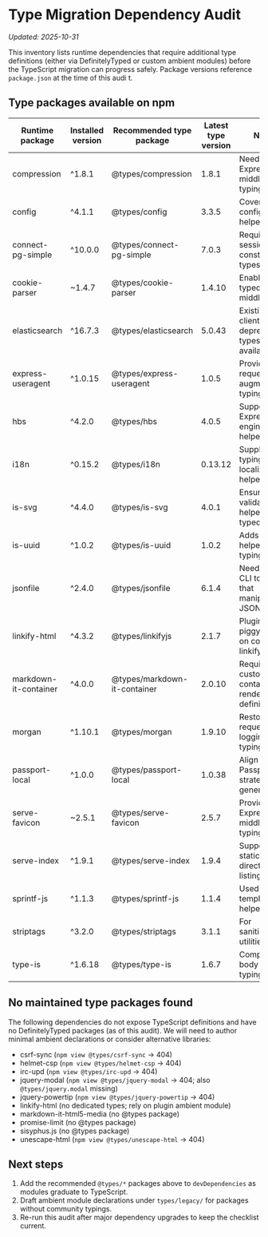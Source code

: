 # Type Migration Dependency Audit

_Updated: 2025-10-31_

This inventory lists runtime dependencies that require additional type definitions (either via DefinitelyTyped or custom ambient
modules) before the TypeScript migration can progress safely. Package versions reference `package.json` at the time of this audi
t.

## Type packages available on npm

| Runtime package | Installed version | Recommended type package | Latest type version | Notes |
| --- | --- | --- | --- | --- |
| compression | ^1.8.1 | @types/compression | 1.8.1 | Needed for Express middleware typings. |
| config | ^4.1.1 | @types/config | 3.3.5 | Covers configuration helper API. |
| connect-pg-simple | ^10.0.0 | @types/connect-pg-simple | 7.0.3 | Required for session store constructor types. |
| cookie-parser | ~1.4.7 | @types/cookie-parser | 1.4.10 | Enables typed cookie middleware. |
| elasticsearch | ^16.7.3 | @types/elasticsearch | 5.0.43 | Existing client is deprecated; types remain available. |
| express-useragent | ^1.0.15 | @types/express-useragent | 1.0.5 | Provides request augmentation typings. |
| hbs | ^4.2.0 | @types/hbs | 4.0.5 | Supports Express view engine helpers. |
| i18n | ^0.15.2 | @types/i18n | 0.13.12 | Supplies typings for localization helpers. |
| is-svg | ^4.4.0 | @types/is-svg | 4.0.1 | Ensures SVG validation helper is typed. |
| is-uuid | ^1.0.2 | @types/is-uuid | 1.0.2 | Adds UUID helper typings. |
| jsonfile | ^2.4.0 | @types/jsonfile | 6.1.4 | Needed for CLI tooling that manipulates JSON files. |
| linkify-html | ^4.3.2 | @types/linkifyjs | 2.1.7 | Plugin piggybacks on core linkify types. |
| markdown-it-container | ^4.0.0 | @types/markdown-it-container | 2.0.10 | Required for custom container renderer definitions. |
| morgan | ^1.10.1 | @types/morgan | 1.9.10 | Restores request logging typings. |
| passport-local | ^1.0.0 | @types/passport-local | 1.0.38 | Align with Passport strategy generics. |
| serve-favicon | ~2.5.1 | @types/serve-favicon | 2.5.7 | Provides Express middleware typing. |
| serve-index | ^1.9.1 | @types/serve-index | 1.9.4 | Supports static directory listing routes. |
| sprintf-js | ^1.1.3 | @types/sprintf-js | 1.1.4 | Used in templating helpers. |
| striptags | ^3.2.0 | @types/striptags | 3.1.1 | For sanitization utilities. |
| type-is | ^1.6.18 | @types/type-is | 1.6.7 | Completes body parser typing story. |

## No maintained type packages found

The following dependencies do not expose TypeScript definitions and have no DefinitelyTyped packages (as of this audit). We will
need to author minimal ambient declarations or consider alternative libraries:

- csrf-sync (`npm view @types/csrf-sync` → 404)
- helmet-csp (`npm view @types/helmet-csp` → 404)
- irc-upd (`npm view @types/irc-upd` → 404)
- jquery-modal (`npm view @types/jquery-modal` → 404; also `@types/jquery.modal` missing)
- jquery-powertip (`npm view @types/jquery-powertip` → 404)
- linkify-html (no dedicated types; rely on plugin ambient module)
- markdown-it-html5-media (no @types package)
- promise-limit (no @types package)
- sisyphus.js (no @types package)
- unescape-html (`npm view @types/unescape-html` → 404)

## Next steps

1. Add the recommended `@types/*` packages above to `devDependencies` as modules graduate to TypeScript.
2. Draft ambient module declarations under `types/legacy/` for packages without community typings.
3. Re-run this audit after major dependency upgrades to keep the checklist current.
